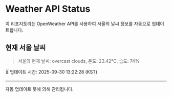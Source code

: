 
# Weather API Status

이 리포지토리는 OpenWeather API를 사용하여 서울의 날씨 정보를 자동으로 업데이트합니다.

## 현재 서울 날씨
> 서울의 현재 날씨: overcast clouds, 온도: 23.42°C, 습도: 74%

⏳ 업데이트 시간: 2025-09-30 13:22:28 (KST)

---
자동 업데이트 봇에 의해 관리됩니다.
